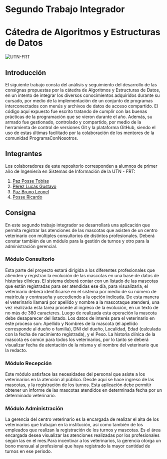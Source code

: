# Segundo Trabajo Integrador

# Cátedra de Algoritmos y Estructuras de Datos

![UTN-FRT](https://upload.wikimedia.org/wikipedia/en/b/bd/UTN.png)

## Introducción

El siguiente trabajo consta del análisis y seguimiento del desarrollo de las consignas propuestas por la cátedra de Algoritmos y Estructuras de Datos, en un intento de integrar los diversos conocimientos adquiridos durante su cursado, por medio de la implementación de un conjunto de programas interconectados con menús y archivos de datos de acceso compartido.
El código aquí expuesto fue escrito tratando de cumplir con las buenas prácticas de la programación que se vieron durante el año. Además, su armado fue gestionado, controlado y compartido, por medio de la herramienta de control de versiones Git y la plataforma GitHub, siendo el uso de estas últimas facilitado por la colaboración de los mentores de la comunidad ProgramaConNosotros.

## Integrantes

Los colaboradores de este repositorio corresponden a alumnos de primer año de Ingeniería en Sistemas de Información de la UTN - FRT:

1. [Paz Posse Tobías](https://github.com/toviazs)
2. [Pérez Lucas Gustavo](https://github.com/lucasgp14)
3. [Paz Bruno Leonel](https://github.com/YaiZ-cpp)
4. [Posse Ricardo](https://github.com/RicardoPosse)

## Consigna

En este segundo trabajo integrador se desarrollará una aplicación que permita registrar las atenciones de las mascotas que asisten de un centro veterinario con múltiples consultorios de distintos profesionales. Deberá constar también de un módulo para la gestión de turnos y otro para la administración gerencial.

### Módulo Consultorio

Esta parte del proyecto estará dirigida a los diferentes profesionales que atienden y registran la evolución de las mascotas en una base de datos de historias clínicas. El sistema deberá contar con un listado de las mascotas que están registradas para ser atendidas ese día, para visualizarla, el veterinario deberá identificarse en el sistema por medio de su número de matrícula y contraseña y accediendo a la opción indicada. De esta manera el veterinario llamará por apellido y nombre a la mascotaque atenderá, una vez realizada esta tarea procede al ingreso de la evolución, en un texto de no más de 380 caracteres. Luego de realizada esta operación la mascota debe desaparecer del listado. Los datos de interés para el veterinario en este proceso son: Apellido y Nombres de la mascota (el apellido corresponde al dueño o familia), DNI del dueño, Localidad, Edad (calculada con la fecha de nacimiento registrada), y el Peso.
La historia clínica de la mascota es común para todos los veterinarios, por lo tanto se deberá visualizar fecha de atentación de la misma y el nombre del veterinario que la redacto.

### Módulo Recepción

Este módulo satisface las necesidades del personal que asiste a los veterinarios en la atención al público. Desde aquí se hace ingreso de las mascotas, y la registración de los turnos. Esta aplicación debe permitir obtener un informe de las mascotas atendidos en determinada fecha por un determinado veterinario.

### Módulo Administración

La gerencia del centro veterinario es la encargada de realizar el alta de los veterinarios que trabajan en la institución, así como también de los empleados que realizan la registración de los turnos y mascotas. Es el área encargada desea visualizar las atenciones realizadas por los profesionales según las en el mes.Para incentivar a los veterinarios, la gerencia otorga un bono mensual al profesional que haya registrado la mayor cantidad de turnos en ese periodo.
